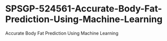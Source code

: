 # SPSGP-524561-Accurate-Body-Fat-Prediction-Using-Machine-Learning
Accurate Body Fat Prediction Using Machine Learning
